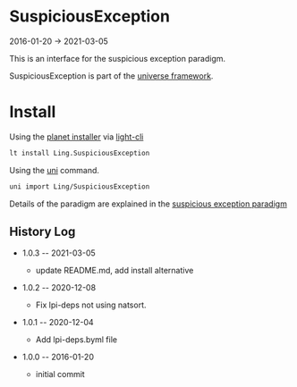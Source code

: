 SuspiciousException
=======================
2016-01-20 -> 2021-03-05


This is an interface for the suspicious exception paradigm.




SuspiciousException is part of the [universe framework](https://github.com/karayabin/universe-snapshot).


Install
==========
Using the [planet installer](https://github.com/lingtalfi/Light_PlanetInstaller) via [light-cli](https://github.com/lingtalfi/Light_Cli)
```bash
lt install Ling.SuspiciousException
```

Using the [uni](https://github.com/lingtalfi/universe-naive-importer) command.
```bash
uni import Ling/SuspiciousException
```


Details of the paradigm are explained in the [suspicious exception paradigm](https://github.com/lingtalfi/ConventionGuy/blob/master/paradigm/paradigm.suspiciousException.eng.md)




History Log
------------------

- 1.0.3 -- 2021-03-05

    - update README.md, add install alternative

- 1.0.2 -- 2020-12-08

    - Fix lpi-deps not using natsort.

- 1.0.1 -- 2020-12-04

    - Add lpi-deps.byml file

- 1.0.0 -- 2016-01-20

    - initial commit
    
    


